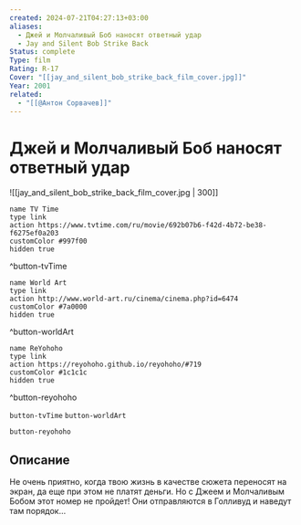 ```yaml
---
created: 2024-07-21T04:27:13+03:00
aliases:
  - Джей и Молчаливый Боб наносят ответный удар
  - Jay and Silent Bob Strike Back
Status: complete
Type: film
Rating: R-17
Cover: "[[jay_and_silent_bob_strike_back_film_cover.jpg]]"
Year: 2001
related:
  - "[[@Антон Сорвачев]]"
---
```


# Джей и Молчаливый Боб наносят ответный удар

![[jay_and_silent_bob_strike_back_film_cover.jpg | 300]]

```button
name TV Time
type link
action https://www.tvtime.com/ru/movie/692b07b6-f42d-4b72-be38-f6275ef0a203
customColor #997f00
hidden true
```
^button-tvTime

```button
name World Art
type link
action http://www.world-art.ru/cinema/cinema.php?id=6474
customColor #7a0000
hidden true
```
^button-worldArt

```button
name ReYohoho
type link
action https://reyohoho.github.io/reyohoho/#719
customColor #1c1c1c
hidden true
```
^button-reyohoho

`button-tvTime` `button-worldArt`

`button-reyohoho`

## Описание

Не очень приятно, когда твою жизнь в качестве сюжета переносят на экран, да еще при этом не платят деньги. Но с Джеем и Молчаливым Бобом этот номер не пройдет! Они отправляются в Голливуд и наведут там порядок…